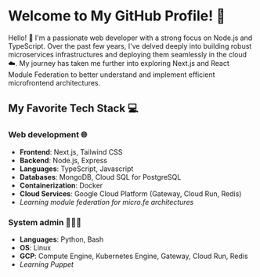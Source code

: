# Welcome to My GitHub Profile! 🌟
Hello! 👋 I'm a passionate web developer with a strong focus on Node.js and TypeScript. Over the past few years, I've delved deeply into building robust microservices infrastructures and deploying them seamlessly in the cloud ☁️. My journey has taken me further into exploring Next.js and React Module Federation to better understand and implement efficient microfrontend architectures.
## My Favorite Tech Stack 💻
### Web development 🌐
* **Frontend**: Next.js, Tailwind CSS
* **Backend**: Node.js, Express
* **Languages**: TypeScript, Javascript
* **Databases**: MongoDB, Cloud SQL for PostgreSQL
* **Containerization**: Docker
* **Cloud Services**: Google Cloud Platform (Gateway, Cloud Run, Redis)
* *Learning module federation for micro.fe architectures*



### System admin 👨🏻‍💻
* **Languages**: Python, Bash
* **OS**: Linux
* **GCP**: Compute Engine, Kubernetes Engine, Gateway, Cloud Run, Redis
* *Learning Puppet*
<!---
Pramsh/Pramsh is a ✨ special ✨ repository because its `README.md` (this file) appears on your GitHub profile.
You can click the Preview link to take a look at your changes.
--->
